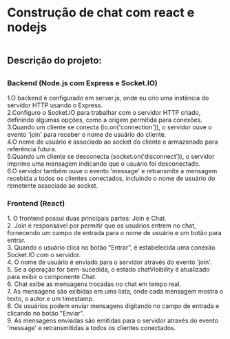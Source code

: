 # <h1>Construção de chat com react e nodejs

<img src="">

<h2>Descrição do projeto:<h2/>
<h3>Backend (Node.js com Express e Socket.IO)</h3>
<p>
  1.O backend é configurado em server.js, onde eu crio uma instância do servidor HTTP usando o Express.
  <br>  
  2.Configuro o Socket.IO para trabalhar com o servidor HTTP criado, definindo algumas opções, como a origem permitida para conexões.
  <br> 
  3.Quando um cliente se conecta (io.on('connection')), o servidor ouve o evento 'join' para receber o nome de usuário do cliente.
  <br> 
  4.O nome de usuário é associado ao socket do cliente e armazenado para referência futura.
  <br>   
  5.Quando um cliente se desconecta (socket.on('disconnect')), o servidor imprime uma mensagem indicando que o usuário foi desconectado.
  <br> 
  6.O servidor também ouve o evento 'message' e retransmite a mensagem recebida a todos os clientes conectados, incluindo o nome de usuário do remetente associado ao socket.
</p>

<h3>Frontend (React)</h3>
<p>
  1. O frontend possui duas principais partes: Join e Chat.
  <br>  
  2. Join é responsável por permitir que os usuários entrem no chat, fornecendo um campo de entrada para o nome de usuário e um botão para entrar.
  <br> 
  3. Quando o usuário clica no botão "Entrar", é estabelecida uma conexão Socket.IO com o servidor.
  <br> 
  4. O nome de usuário é enviado para o servidor através do evento 'join'.
  <br> 
  5. Se a operação for bem-sucedida, o estado chatVisibility é atualizado para exibir o componente Chat.
  <br> 
  6. Chat exibe as mensagens trocadas no chat em tempo real.
  <br> 
  7. As mensagens são exibidas em uma lista, onde cada mensagem mostra o texto, o autor e um timestamp.
  <br> 
  8. Os usuários podem enviar mensagens digitando no campo de entrada e clicando no botão "Enviar".
  <br> 
  9. As mensagens enviadas são emitidas para o servidor através do evento 'message' e retransmitidas a todos os clientes conectados.
</p>


